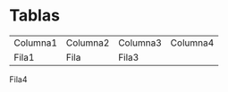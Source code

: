 # Tablas
<table>
<tr>
<td>Columna1</td>
<td>Columna2</td>
<td>Columna3</td>
<td>Columna4</td>
</tr>
<tr>
<td>Fila1</td>
<td>Fila</td>
<td>Fila3</td>
</tr>
</table>
<td>Fila4</td>

